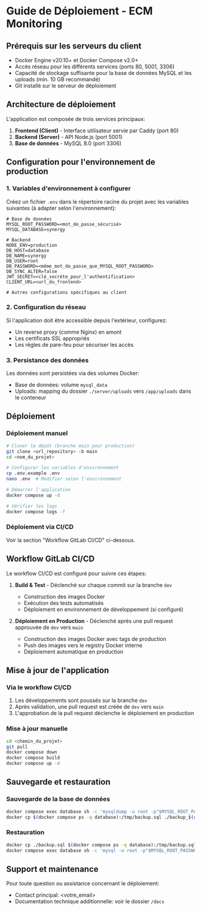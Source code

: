 # Guide de Déploiement - ECM Monitoring

## Prérequis sur les serveurs du client

- Docker Engine v20.10+ et Docker Compose v2.0+
- Accès réseau pour les différents services (ports 80, 5001, 3306)
- Capacité de stockage suffisante pour la base de données MySQL et les uploads (min. 10 GB recommandé)
- Git installé sur le serveur de déploiement

## Architecture de déploiement

L'application est composée de trois services principaux:
1. **Frontend (Client)** - Interface utilisateur servie par Caddy (port 80)
2. **Backend (Server)** - API Node.js (port 5001)
3. **Base de données** - MySQL 8.0 (port 3306)

## Configuration pour l'environnement de production

### 1. Variables d'environnement à configurer

Créez un fichier `.env` dans le répertoire racine du projet avec les variables suivantes (à adapter selon l'environnement):

```
# Base de données
MYSQL_ROOT_PASSWORD=<mot_de_passe_sécurisé>
MYSQL_DATABASE=synergy

# Backend
NODE_ENV=production
DB_HOST=database
DB_NAME=synergy
DB_USER=root
DB_PASSWORD=<même_mot_de_passe_que_MYSQL_ROOT_PASSWORD>
DB_SYNC_ALTER=false
JWT_SECRET=<clé_secrète_pour_l'authentification>
CLIENT_URL=<url_du_frontend>

# Autres configurations spécifiques au client
```

### 2. Configuration du réseau

Si l'application doit être accessible depuis l'extérieur, configurez:
- Un reverse proxy (comme Nginx) en amont
- Les certificats SSL appropriés
- Les règles de pare-feu pour sécuriser les accès

### 3. Persistance des données

Les données sont persistées via des volumes Docker:
- Base de données: volume `mysql_data`
- Uploads: mapping du dossier `./server/uploads` vers `/app/uploads` dans le conteneur

## Déploiement

### Déploiement manuel

```bash
# Cloner le dépôt (branche main pour production)
git clone <url_repository> -b main
cd <nom_du_projet>

# Configurer les variables d'environnement
cp .env.example .env
nano .env  # Modifier selon l'environnement

# Démarrer l'application
docker compose up -d

# Vérifier les logs
docker compose logs -f
```

### Déploiement via CI/CD

Voir la section "Workflow GitLab CI/CD" ci-dessous.

## Workflow GitLab CI/CD

Le workflow CI/CD est configuré pour suivre ces étapes:

1. **Build & Test** - Déclenché sur chaque commit sur la branche `dev`
   - Construction des images Docker
   - Exécution des tests automatisés
   - Déploiement en environnement de développement (si configuré)

2. **Déploiement en Production** - Déclenché après une pull request approuvée de `dev` vers `main`
   - Construction des images Docker avec tags de production
   - Push des images vers le registry Docker interne
   - Déploiement automatique en production

## Mise à jour de l'application

### Via le workflow CI/CD
1. Les développements sont poussés sur la branche `dev`
2. Après validation, une pull request est créée de `dev` vers `main`
3. L'approbation de la pull request déclenche le déploiement en production

### Mise à jour manuelle
```bash
cd <chemin_du_projet>
git pull
docker compose down
docker compose build
docker compose up -d
```

## Sauvegarde et restauration

### Sauvegarde de la base de données
```bash
docker compose exec database sh -c 'mysqldump -u root -p"$MYSQL_ROOT_PASSWORD" synergy > /tmp/backup.sql'
docker cp $(docker compose ps -q database):/tmp/backup.sql ./backup_$(date +%Y%m%d).sql
```

### Restauration
```bash
docker cp ./backup.sql $(docker compose ps -q database):/tmp/backup.sql
docker compose exec database sh -c 'mysql -u root -p"$MYSQL_ROOT_PASSWORD" synergy < /tmp/backup.sql'
```

## Support et maintenance

Pour toute question ou assistance concernant le déploiement:
- Contact principal: <votre_email>
- Documentation technique additionnelle: voir le dossier `/docs`
